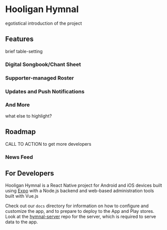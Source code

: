 # Hooligan Hymnal

egotistical introduction of the project

## Features

brief table-setting

### Digital Songbook/Chant Sheet

### Supporter-managed Roster

### Updates and Push Notifications

### And More

what else to highlight?

## Roadmap

CALL TO ACTION to get more developers

### News Feed

## For Developers

Hooligan Hymnal is a React Native project for Android and iOS devices built using [Expo](https://expo.io) with a Node.js backend and web-based administration tools built with Vue.js

Check out our `docs` directory for information on how to configure and customize the app, and to prepare to deploy to the App and Play stores. Look at the [hymnal-server](https://github.com/Chattahooligans/hymnal-server) repo for the server, which is required to serve data to the app.
